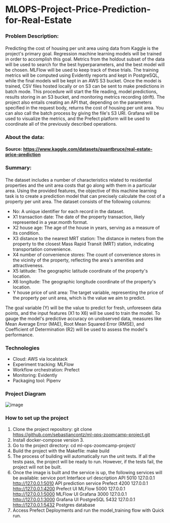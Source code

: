 # MLOPS-Project-Price-Prediction-for-Real-Estate
### Problem Description:
#### 
Predicting the cost of housing per unit area using data from Kaggle is the project's primary goal. Regression machine learning models will be trained in order to accomplish this goal. Metrics from the holdout subset of the data will be used to search for the best hyperparameters, and the best model will be chosen. MLFlow will be used to keep track of these trials. The training metrics will be computed using Evidently reports and kept in PostgreSQL, while the final models will be kept in an AWS S3 bucket. Once the model is trained, CSV files hosted locally or on S3 can be sent to make predictions in batch mode. This procedure will start the file reading, model predictions, results storing in an S3 bucket, and monitoring metrics recording (drift).
The project also entails creating an API that, depending on the parameters specified in the request body, returns the cost of housing per unit area. You can also call the batch process by giving the file's S3 URI.
Grafana will be used to visualize the metrics, and the Prefect platform will be used to coordinate all of the previously described operations.
### About the data:
#### Source: https://www.kaggle.com/datasets/quantbruce/real-estate-price-prediction
### Summary:
#### 
The dataset includes a number of characteristics related to residential properties and the unit area costs that go along with them in a particular area. Using the provided features, the objective of this machine learning task is to create a prediction model that can precisely calculate the cost of a property per unit area.
The dataset consists of the following columns:
-	No: A unique identifier for each record in the dataset.
-	X1 transaction date: The date of the property transaction, likely represented in a year.month format.
-	X2 house age: The age of the house in years, serving as a measure of its condition.
- X3 distance to the nearest MRT station: The distance in meters from the property to the closest Mass Rapid Transit (MRT) station, indicating transportation convenience.
-	X4 number of convenience stores: The count of convenience stores in the vicinity of the property, reflecting the area's amenities and attractiveness.
-	X5 latitude: The geographic latitude coordinate of the property's location.
-	X6 longitude: The geographic longitude coordinate of the property's location.
-	Y house price of unit area: The target variable, representing the price of the property per unit area, which is the value we aim to predict.

The goal variable (Y) will be the value to predict for fresh, unforeseen data points, and the input features (X1 to X6) will be used to train the model. To gauge the model's predictive accuracy on unobserved data, measures like Mean Average Error (MAE), Root Mean Squared Error (RMSE), and Coefficient of Determination (R2) will be used to assess the model's performance.
### Technologies
-	Cloud: AWS via localstack
-	Experiment tracking: MLFlow
-	Workflow orchestration: Prefect
-	Monitoring: Evidently
-	Packaging tool: Pipenv

### Project Diagram
![image](https://github.com/user-attachments/assets/e5f8949e-9cd6-4bc9-abe0-dca66c09f921)

### How to set up the project

1.	Clone the project repository:
git clone https://github.com/sebastiancontz/ml-ops-zoomcamp-project.git
2.	Install docker-compose version 3.
3.	Go to the project directory:
cd ml-ops-zoomcamp-project/
4.	Build the project with the Makefile:
make build
5.	The process of building will automatically run the unit tests. If all the tests pass, the project will be ready to run. However, if the tests fail, the project will not be built.
6.	Once the image is built and the service is up, the following services will be available:
service	port	Interface	url	description
API	5010	127.0.0.1	http://127.0.0.1:5010
API prediction service
Prefect	4200	127.0.0.1	http://127.0.0.1:4200
Prefect UI
MLFlow	5000	127.0.0.1	http://127.0.0.1:5000
MLFlow UI
Grafana	3000	127.0.0.1	http://127.0.0.1:3000
Grafana UI
PostgreSQL	5432	127.0.0.1	http://127.0.0.1:5432
Postgres database
7.	Access Prefect Deployments and run the model_training flow with Quick run.

